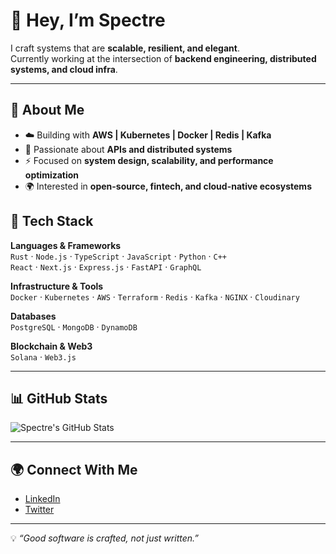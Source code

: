# 👋 Hey, I’m Spectre

I craft systems that are **scalable, resilient, and elegant**.  
Currently working at the intersection of **backend engineering, distributed systems, and cloud infra**.

---

## 🚀 About Me
- ☁️ Building with **AWS | Kubernetes | Docker | Redis | Kafka**  
- 🔐 Passionate about **APIs and distributed systems**  
- ⚡ Focused on **system design, scalability, and performance optimization**  
- 🌍 Interested in **open-source, fintech, and cloud-native ecosystems**  


## 🧰 Tech Stack

**Languages & Frameworks**  
`Rust` · `Node.js` · `TypeScript` · `JavaScript` · `Python` · `C++`  
`React` · `Next.js` · `Express.js` · `FastAPI` · `GraphQL`  

**Infrastructure & Tools**  
`Docker` · `Kubernetes` · `AWS` · `Terraform` · `Redis` · `Kafka` · `NGINX` · `Cloudinary`  

**Databases**  
`PostgreSQL` · `MongoDB` · `DynamoDB`  

**Blockchain & Web3**  
`Solana` · `Web3.js`   



---

## 📊 GitHub Stats
![Spectre's GitHub Stats](https://github-readme-stats.vercel.app/api?username=devxspectre&show_icons=true&theme=radical)  


---

## 🌍 Connect With Me
- [LinkedIn](https://www.linkedin.com/in/souravv014/)  
- [Twitter](https://x.com/_spectretwt)  

---

💡 *“Good software is crafted, not just written.”*  
